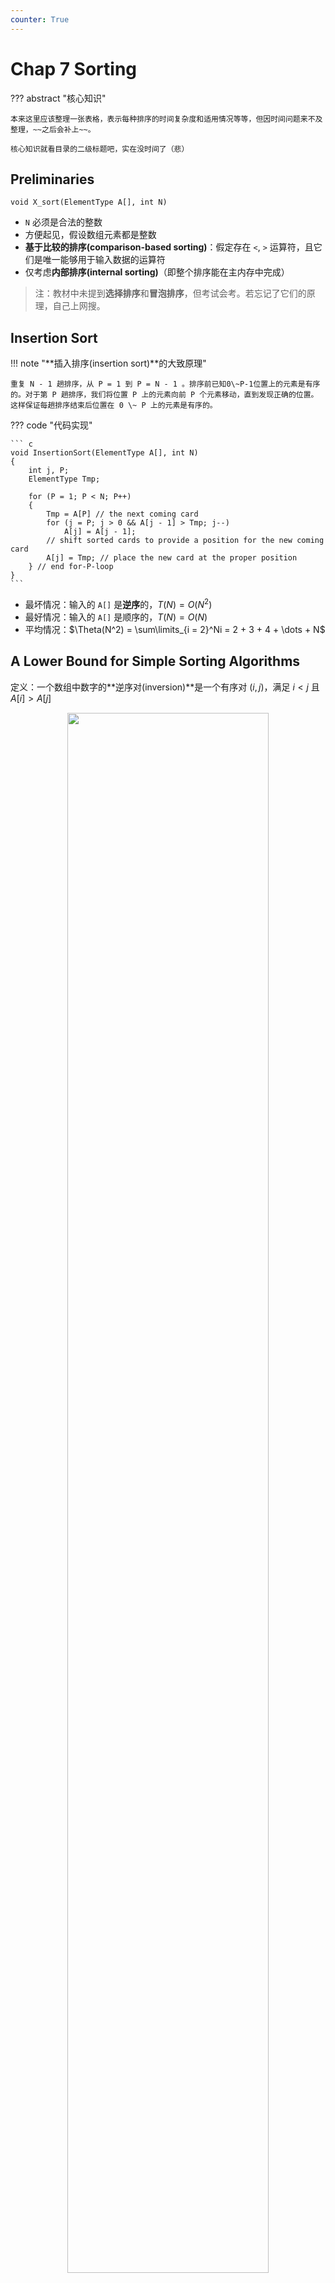 ```yaml
---
counter: True
---
```


# Chap 7 Sorting

??? abstract "核心知识"

	本来这里应该整理一张表格，表示每种排序的时间复杂度和适用情况等等，但因时间问题来不及整理，~~之后会补上~~。

	核心知识就看目录的二级标题吧，实在没时间了（悲）

## Preliminaries

`void X_sort(ElementType A[], int N)`

+ `N` 必须是合法的整数
+ 方便起见，假设数组元素都是整数
+ **基于比较的排序(comparison-based sorting)**：假定存在 `<`, `>` 运算符，且它们是唯一能够用于输入数据的运算符
+ 仅考虑**内部排序(internal sorting)**（即整个排序能在主内存中完成）

>注：教材中未提到**选择排序**和**冒泡排序**，但考试会考。若忘记了它们的原理，自己上网搜。

## Insertion Sort

!!! note "**插入排序(insertion sort)**的大致原理"

	重复 N - 1 趟排序，从 P = 1 到 P = N - 1 。排序前已知0\~P-1位置上的元素是有序的。对于第 P 趟排序，我们将位置 P 上的元素向前 P 个元素移动，直到发现正确的位置。这样保证每趟排序结束后位置在 0 \~ P 上的元素是有序的。

??? code "代码实现"

	``` c
	void InsertionSort(ElementType A[], int N)
	{
		int j, P;
		ElementType Tmp;

		for (P = 1; P < N; P++)
		{
			Tmp = A[P] // the next coming card
			for (j = P; j > 0 && A[j - 1] > Tmp; j--)
				A[j] = A[j - 1];
			// shift sorted cards to provide a position for the new coming card
			A[j] = Tmp; // place the new card at the proper position
		} // end for-P-loop
	}
	```

+ 最坏情况：输入的 `A[]` 是**逆序**的，$T(N) = O(N^2)$
+ 最好情况：输入的 `A[]` 是顺序的，$T(N) = O(N)$
+ 平均情况：$\Theta(N^2) = \sum\limits_{i = 2}^Ni = 2 + 3 + 4 + \dots + N$

## A Lower Bound for Simple Sorting Algorithms

定义：一个数组中数字的**逆序对(inversion)**是一个有序对 $(i, j)$，满足 $i < j$ 且 $A[i] > A[j]$

<div style="text-align: center; margin-top: 15px;">
<img src="Images/C7/Quicker_20240515_191359.png" width="80%" style="margin: 0 auto;">
</div>

观察发现：数组中**逆序对**的个数 = 其插入排序过程中的**交换**次数

>证明：交换两个相邻的元素，就可以消去数组中的一个逆序对

所以，插入排序的时间复杂度还可以表示为 $T(N, I) = O(I + N)$，其中$I$是原始数组中逆序对的个数。观察发现，当列表已经排过序了，那么这次排序的速度就会很快。

定理1：对于包含 N 个不同数字的数组，它的**平均逆序对个数**为 $\dfrac{N(N-1)}{4}$

定理2：任何通过**交换相邻元素**实现的排序算法，平均时间复杂度为 $\Omega(N^2)$

由这些定理，我们知道：可以通过在<u>每次交换中消除多个逆序对</u>的方式来提升排序效率

## Shellsort

!!! note "**希尔排序(shellsort)**的大致原理"

	+ 这种算法比较相隔一定距离的元素
	+ 比较的间隔在算法运行时将不断减小，直到最后比较的是相邻元素

因此这种排序也被称为**缩小增量排序(diminishing increment sort)**，它是**不稳定**的排序

???+ play "动画演示"

	<div style="text-align: center; margin-top: 15px;">
	<img src="Images/C7/1.gif" width="80%" style="margin: 0 auto;">
	</div>

!!! info "关键概念"

	+ **增量序列(increment sequence)**：$h_1 < h_2 < \dots < h_t(h_1 = 1)$，它决定了希尔排序的运行时间

	+ **$h_k$-sort**：阶段 $k = t, t - 1, \dots, 1$ 的排序。$h_k$-sort 后，可以确保序列 A 中 $\forall i,\ A[i] \le A[i + h_k]$
		+ $h_k$-sorted 的序列，经历了 $h_{k-1}$-sort 后，保持 $h_k$-sorted
		+ 具体做法：对某个位置为 i 的元素，在位置为 $i, i - h_k, i - 2h_k, \dots$ 的元素中进行**插入排序**，因此1个 $h_k$-sort 包含 $h_k$ 次独立的插入排序

**希尔增量序列(Shell's increment sequence)**：

$$
h_t = \lfloor \dfrac{N}{2} \rfloor,\ h_k = \lfloor \dfrac{h_{k+1}}{2} \rfloor
$$

??? code "代码实现"

	``` c
	void Shellsort(ElementType A[], int N)
	{
		int i, j, increment;
		ElementType Tmp;
		for (increment = N / 2; increment > 0; increment /= 2)
			// h sequence
			for (i = increment; i < N; i++)
			{ // insertion sort
				Tmp = A[i];
				for (j = i; j >= increment; j -= increment)
					if (Tmp < A[j - increment])
						A[j] = A[j - increment];
					else
						break;
					A[j] = Tmp;
			} // end for-l and for-increment loop
	}
	```

定理：使用希尔增量的希尔排序的最坏运行时间为 $\Theta(N^2)$
>注：证明部分见书本 $P_{224}$

???+ example "糟糕的情况"

	<div style="text-align: center; margin-top: 15px;">
	<img src="Images/C7/Quicker_20240522_134845.png" width="80%" style="margin: 0 auto;">
	</div>

	因为这些增量不是两两互质的，因此更小的增量起到的作用不大

---
改进版：**希巴德增量序列(Hibbard's increment sequence)**

$$
h_k = 2^k - 1
$$

此时可以保证增量的两两互质

定理：使用希巴德增量的希尔排序的最坏运行时间为 $\Theta(N^{\frac{3}{2}})$
>注：证明部分见书本$P_{225}$

???+ info "补充"

	+ $T_{\text{avg-Hibbard}}(N) = O(N^{\frac{5}{4}})$
	+ 塞奇威克(Sedgewick)的最佳序列是{1, 5, 19, 41, 109, …}，这些项要么来自 $9 \times 4^i - 9 \times 2^i + 1$，要么来自 $4^i - 3 \times 2^i + 1$
		+ $T_{avg}(N) = O(N^{\frac{7}{6}})$
		+ $T_{worst}(N) = O(N^{\frac{4}{3}})$

虽然希尔排序非常简单，但是它的分析相当复杂。它适用于排序中等大的输入序列(成千上万的规模)

## Heapsort

算法1：

``` c
Algorithm 1:
{
	BuildHeap(H);  // O(N)
	for (i = 0; i < N; i++)
		TmpH[i] = DeleteMin(H);  // O(log N)
	for (i = 0; i < N; i++)
		H[i] = TmpH[i];  // O(1)
}
```

缺陷：使用了额外的数组，占用了更多的空间（拷贝不影响时间复杂度）

!!! question "如何改进"

	观察发现，每使用1次 `DeleteMin` 函数，堆的规模缩小 1，而我们可以利用这个本该废弃的空间，来存放 `DeleteMin` 得到的最小的数。但按照这个方法，我们得到的是一个**递减**序列；如果要得到**递增**序列，需要构建最大堆并使用 `DeleteMax` 函数。由此，我们得到了算法 2。

算法2：

???+ play "动画演示"

	<div style="text-align: center; margin-top: 15px;">
	<img src="Images/C7/2.gif" width="40%" style="margin: 0 auto;">
	</div>

??? code "代码实现"

	``` c
	// 这里的 PercDown 函数与 Chap 6 给出的稍有不同（索引的标注发生变化）
	#define LeftChild(i) (2 * (i) + 1)

	void PercDown(ElementType A[], int i, int N)
	{
		int Child;
		ElementType Tmp;

		for (Tmp = A[i]; LeftChild(i) < N; i = Child)
		{
			Child = LeftChild(i);
			if (Child != N - 1 && A[Child + 1] > A[Child])
				Child++;
			if (Tmp < A[Child])
				A[i] = A[Child];
			else
				break;
		}
		A[i] = Tmp;
	}

	void Heapsort(ElementType A[], int N)
	{
		int i;
		for (i = N / 2; i >= 0; i--)  // BuildHeap
			PercDown(A, i, N);
		for (i = N - 1; i > 0; i--)   // DeleteMax
		{
			Swap(&A[0], &A[i]);
			PercDown(A, 0, i);
		}
	}
	```

+ 索引的标注**从 0 开始**（不同于 Chap 6）
+ 堆排序是一种**稳定**的算法

定理：对 N 个不同项的随机排列进行堆排序，平局比较时间为 $2N \log N - O(N \log \log N)$
>注：证明见书本 $P_{229-230}$

尽管堆排序给出了**最佳平均时间** $O(N \log N)$，实际上它比使用 Sedgewick 增量序列的希尔排序更慢

## Mergesort

**归并排序(merge sort)**：时间复杂度 $O(N \log N)$，它采用**递归算法**，是一种**稳定**的算法

:chestnut:：合并 2 个已经排好序的列表

<div style="text-align: center; margin-top: 15px;">
<img src="Images/C7/Quicker_20240522_141954.png" width="40%" style="margin: 0 auto;">
</div>

时间复杂度：$T(N) = O(N)$，$N$为 2 个列表的元素个数总和


??? code "代码实现"

	``` c
	void MergeSort(ElementType A[], int N)
	{
		ElementType *TmpArray;
		TmpArray = (ElementType *)malloc(N * sizeof(ElementType));
		if (TmpArray != NULL)
		{
			MSort(A, TmpArray, 0, N - 1);
			free(TmpArray);
		}
		else FatalError("No space for tmp array!!!");
	}

	void MSort(ElementType A[], ElementType TmpArray[], int Left, int Right)
	{
		int Center;
		if (Left < Right)
		{
			Center = (Left + Right) / 2;
			MSort(A, TmpArray, Left, Center);
			MSort(A, TmpArray, Center + 1, Right);
			Merge(A, TmpArray, Left, Center + 1, Right);
		}
	}

	// Lpos = start of left half, Rpos = start of right half
	void Merge(ElementType A[], ElementType TmpArray[], int Lpos, int Rpos, int RightEnd)
	{
		int i, LeftEnd, NumElements, TmpPos;
		LeftEnd = Rpos - 1;
		TmpPos = Lpos;
		NumElements = RightEnd - Lpos + 1;
		while (Lpos <= LeftEnd && Rpos <= RightEnd) // main loop
			if (A[Lpos] <= A[Rpos])
				TmpArray[TmpPos++] = A[Lpos++];
			else
				TmpArray[TmpPos++] = A[Rpos++];
		while (Lpos <= LeftEnd) // Copy rest of first half
			TmpArray[TmpPos++] = A[Lpos++];
		while (Rpos <= RightEnd) // Copy rest of second half
			TmpArray[TmpPos++] = A[Rpos++];
		for (i = 0; i < NumElements; i++, RightEnd--)
			// Copy TmpArray back
			A[RightEnd] = TmpArray[RightEnd];
	}
	```

!!! note "注"

	+ 归并排序体现了**分治(divide-and-conquer)**思想：`MSort` 为“分”，`Merge` 为“治”
	+ 如果每次调用 `Merge`，`TmpArray` 会被局部声明，那么空间复杂度 $S(N) = O(N \log N)$
	+ 事实上，大量的时间被用于使用 `malloc` 函数建立 `TmpArray`

### Analysis

时间复杂度分析（利用递推关系）：

$$
\begin{align}
T(1) &= 1 \notag \\
T(N) &= 2T(\dfrac{N}{2}) + O(N) \notag \\
& = 2^kT(\dfrac{N}{2^k}) + k \cdot O(N) \notag \\
& = N \cdot T(1) + \log N \cdot O(N) \notag \\
& =O(N + N\log N) \notag 
\end{align}
$$

>注：另一种证明法见书本$P_{233-234}$ 

归并排序需要线性大小的额外内存，且拷贝数组会降低速度，因此在**内部排序**中这种方法不太好用，但是在**外部排序(external sort)**（ads 会讲）中很合适

??? info "补充：迭代版本"

	<div style="text-align: center; margin-top: 15px;">
	<img src="Images/C7/Quicker_20240522_144336.png" width="80%" style="margin: 0 auto;">
	</div>

	??? code "代码实现"

		可以用来打印每一趟归并排序后的结果
		
		```c
		void merge_sort( ElementType list[],  int N )
		{
			ElementType extra[MAXN];  /* the extra space required */
			int length = 1;  /* current length of sublist being merged */
			while( length < N ) { 
				merge_pass( list, extra, N, length ); /* merge list into extra */
				output( extra, N );
				length *= 2;
				merge_pass( extra, list, N, length ); /* merge extra back to list */
				output( list, N );
				length *= 2;
			}
		}

		void merge_pass( ElementType list[], ElementType sorted[], int N, int length );
		{
			int i, j;
			int ptr_l, ptr_r, ptr;

			ptr = 0;
			for (i = 0; i < N; i += 2 * length)
			{
				ptr_l = i;
				ptr_r = i + length;
				while (ptr_l < i + length && ptr_r < i + 2 * length && ptr_r < N)
				{
					if (list[ptr_l] <= list[ptr_r])
						sorted[ptr++] = list[ptr_l++];
					else
						sorted[ptr++] = list[ptr_r++];
				}
				while (ptr_l < i + length)
					sorted[ptr++] = list[ptr_l++];
				while (ptr_r < i + 2 * length && ptr_r < N)
					sorted[ptr++] = list[ptr_r++];        
			}
		}   

		void output( ElementType list[], int N )
		{
			int i;
			for (i=0; i<N; i++) printf("%d ", list[i]);
			printf("\n");
		}
		```

		>个人感觉迭代版归并排序就像增量不断增大的希尔排序


## Quicksort

### The Algorithm

**快速排序(quicksort)**（以下简称快排）是目前已知实际上**最快的**排序算法，它也是一种分治递归算法，时间复杂度为 $O(N\log N)$

伪代码模版：

``` c
void Quicksort(ElementType A[], int N)
{
	if (N < 2) return;
	pivot = pick any element in A[]    // ?
	Partition S = A[] - {pivot} into two dijoint sets:    // ?
		A1 = {a in S | a <= pivot} and A2 = {a in S | a >= pivot}
	A = Quicksort(A1, N1) + {pivot} + Quicksort(A2, N2);
}
```

图示：

<div style="text-align: center; margin-top: 15px;">
<img src="Images/C7/Quicker_20240529_124544.png" width="80%" style="margin: 0 auto;">
</div>

!!! question "思考"

	+ 我们如何选取 `pivot`（支点），真的可以“随机”挑选吗？
	+ 如何将数组（可以看作集合）“划分(`partition`)”为 2 个子数组（子集）？

### Picking the Pivot

=== "错误的方法"

	`Pivot = A[0]`

	最坏情况：

	+ 数组 `A[]` 已提前排好序
	+ `A[]` 是逆序的

	则所有的元素要么全部放入 `A1`，要么全部放入 `A2`，因此浪费了 $O(N^2)$ 的时间做无意义的事

=== "安全的策略"

	`Pivot = random select from A[]`

	然而随机数生成的“成本”较高

=== "**三数中值分割法(median-of-three partitioning)**"

	`Pivot = median(left, center, right)`

	挑选数组中最左边、中间、最右边三个元素的中数，这不仅消除了最坏情况(输入前已排好序)，还节省了 5% 的运行时间

### Partitioning Strategy

+ 初始状态：我们将 `Pivot` 与最后一个元素交换，即把 `Pivot` 放入最后；`i` 从第一个元素开始，`j` 从倒数第二个元素开始
+ 当 `i < j` 时，
	+ 若 `i` 所指元素比 `Pivot` 小，`i++`，否则停止，等待交换
	+ 若 `j` 所指元素比`Pivot`大，`j--`，否则停止，等待交换
	+ 当 `i` 和 `j` 都停下来了，交换 `i, j` 所指元素

	这样，数组中比 `Pivot` 小的元素在左边，比 `Pivot` 大的元素在右边

???+ play "动画演示"

	以`Pivot = 6`为例

	<div style="text-align: center; margin-top: 15px;">
	<img src="Images/C7/3.gif" width="80%" style="margin: 0 auto;">
	</div>

	最后当 i >= j 时，i位置上的元素（这里是 9）和 pivot（这里是 6）互换，让 pivot 重新回到中间，再对左右两边进行快排，这样顺序就对了

当 `key == Pivot` 时（`key` 为数组中的某个值，也就是说数组中有不止一个与 `Pivot` 相等的元素）

+ ⭐同时停止 `i` 和 `j`：
	+ 较坏的情况：1, 1, 1, ……, 这时快排就会进行许多无意义的交换
	+ 然而，这确保整个序列能够被划分均匀
	+ 时间复杂度：$T(N) = O(N \log N)$
+ ❌`i` 和 `j` 均不停止：
	+ 出现子序列划分不均的问题
	+ 如果所有元素都相等，时间复杂度 $T(N) = O(N^2)$

所以，我们选择前一种方案

### Small Arrays

+ 问题：当数组规模较小($N \le 20$)时，快排比插排慢
+ 解决方案：当N较小时，采用另一种更有效的算法（比如插排）

### Implementation

??? code "代码实现"

	``` c
	void Quicksort(ElementType A[], int N)
	{
		Qsort(A, 0, N - 1);
		// A: the array
		// 0: Left index
		// N - 1: Right index
		// Return median of Left, Center, and Right
		// Order these and hide the pivot
	}

	void Qsort(ElementType A[], int Left, int Right)
	{
		int i, j;
		ElementType Pivot;

		if (Left + Cutoff <= Right) // if the sequence is not too short
		{
			Pivot = Median3(A, Left, Right);  // select pivot
			i = Left;                         // (1)
			j = Right - 1;                    // (2)
			for (;;)
			{
				while (A[++i] < Pivot) {}     // scan from left
				while (A[--j] > Pivot) {}     // scan from right
				if (i < j)
					Swap(&A[i], &A[j]);       // adjust partition
				else break;                   // partition done
			}
			Swap(&A[i], &A[Right - 1]);       // restore pivot
			Qsort(A, Left, i - 1);            // recursively sort left part   
			Qsort(A, i + 1, Right);           // recursively sort right part  
		}  // end if - the sequence subarray
		else
			InsertionSort(A + Left, Right - Left + 1);
	}

	ElementType Median3(ElementType A[], int Left, int Right)
	{
		int Center = (Left + Right) / 2;
		if (A[Left] > A[Center])
			Swap(&A[Left], &A[Center]);
		if (A[Left] > A[Right])
			Swap(&A[Left], &A[Right]);
		if (A[Center] > A[Right])
			Swap(&A[Center], &A[Right]);
		// Invariant: A[Left] <= A[Center] <= A[Right]
		Swap(&A[Center], &A[Right - 1]);
		// only need to sort A[Left + 1] .. A[Right - 2]
		// 因为我们已经知道 A[Left] 比 pivot 小，A[Right] 比 pivot 大
		// 所以回到 Qsort 函数后，我们无需改变 A[Left] 和 A[Right] 的顺序
		return A[Right - 1]; // Return pivot
	}
	```

!!! question "问题"

	为什么 (1) 和 (2) 不能分别替换为：`i = Left + 1; j = Right - 2;` 呢？

	<span class="heimu">这样会漏掉 A[Left + 1] 和 A[Right - 2] 两个元素的判断，这显然是错误的</span>

### Analysis

快排时间复杂度的递推关系式：

$$
T(N) = T(i) + T(N - i - 1) + cN
$$

+ 最坏情况：每次快排挑选的支点都是**最小**的元素

$$T(N) = T(N - 1) + cN \quad \Rightarrow \quad T(N) = O(N^2)$$

+ 最好情况：支点为**中间**元素

$$T(N) = 2T(\dfrac{N}{2}) + cN \quad \Rightarrow \quad T(N) = O(N \log N)$$

+ 平均情况：假设$\forall i,\ T(i)$的平均时间为$\dfrac{1}{N}[\sum\limits_{j = 0}^{N - 1}T(j)]$

$$T(N) = \dfrac{2}{N}[\sum\limits_{j = 0}^{N - 1}T(j)] + cN \quad \Rightarrow \quad T(N) = O(N \log N)$$

### An Example

!!! question "问题"

	找N个元素的序列中第 k 大的元素

	>[前景回顾](6.md#the-selection-problem)


??? code "代码实现"

	``` c
	// Places the kth smallest element in the kth position
	// Because arrays start at 0. this will be index k-1
	void Qselect(ElementType A[], int k, int Left, int Right)
	{
		int i, j;
		ElementType Pivot;

		if (Left + Cutoff <= Right)
		{
			Pivot = Median3(A, Left, Right);
			i = Left; j = Right - 1;
			for (;;)
			{
				while (A[++i] < Pivot) {}
				while (A[--j] > Pivot) {}
				if (i < j)
					Swap(&A[i],  &A[j]);
				else
					break;
			}
			Swap(&A[i], &A[Right - 1]);

			if (k <= i)
				Qselect(A, k, Left, i - 1);
			else if (k > i + 1)
				Qselect(A, k, i + 1, Right);
		}
		else 
			InsertionSort(A + Left, Right - Left + 1);
	}
	```

时间复杂度：

+ 最坏情况：$O(N^2)$
+ 平均情况：$O(N)$

!!! note "总结：各种排序中的 "run" 到底是什么"

	历年卷中出现过很多关于排序的 "run" 问题：问第 k 次 run 后列表里的元素排序是什么？题目中的 run 可能和我们的直觉认识相冲突，为此我整理了一下常见排序的一次 run（表述不太清楚，欢迎大家的提议和改进！）：

	+ 选择、冒泡、插入：一遍外层循环
	+ 希尔排序：一次 $h_k$-sort
	+ 归并排序（以迭代版为例）：对于**整张列表**，每 $2^k$ 个元素进行归并排序，直到排完所有元素后的结果
	+ 快排：对于**整张列表**，找到当前能找的所有支点(pivot)后的结果（如果不理解，可以回顾一下前面介绍的原理，以及对应的题目）

## Sorting Large Structures

+ 问题：交换大型结构的成本较高
+ 解决方案：添加指向结构的指针，然后交换指针，这种方法被称为**间接排序(indirect sorting)**。之后若有需要，也可以利用指针进行直接的交换。

**表排序(table sort)**

!!! note "要点"

	+ 我们用 `table[]` 数组存储指针。注意这里的指针不是 C 语言的指针类型，而是数组 `list[]` 的索引。初始化为 `table[i] = i`
	+ 对`list[]` 的内容进行**间接排序**：我们只需移动指针即可（自己选择一种排序方法排序）
	+ 如何输出排好序的列表：`list[table[0]], list[table[1]], ..., list[table[n-1]]`

<div style="text-align: center; margin-top: 15px;">
<img src="Images/C7/1.png" width="50%" style="margin: 0 auto;">
</div>

>上图为初始状态，下图为间接排序后的列表

!!! note "物理排序"

	观察 `Table` 的值，发现这n个值的排列是由一些不相交的“环”构成（类似[并查集](8.md)），我们可以利用这一性质对 `list` 进行物理排序（真正地交换元素）

	下图打阴影的部分表示 2 个环的“根节点”

	<div style="text-align: center; margin-top: 15px;">
	<img src="Images/C7/Quicker_20240529_140730.png" width="50%" style="margin: 0 auto;">
	</div>

	???+ play "动画演示"

		<div style="text-align: center; margin-top: 15px;">
		<img src="Images/C7/4.gif" width="80%" style="margin: 0 auto;">
		</div>

	最坏情况：有 $\lfloor \dfrac{N}{2} \rfloor$ 个环，需要 $\lfloor \dfrac{3N}{2} \rfloor$ 次移动
	
	时间复杂度：$T = O(mN)$，其中 m 为结构体的大小

## General Lower Bound for Sorting

定理：任何**基于比较**进行排序的算法，其最坏情况的计算时间为$\Omega(N \log N)$

???+ note "证明"

	利用**决策树(decision tree)**

	<div style="text-align: center; margin-top: 15px;">
	<img src="Images/C7/Quicker_20240529_142158.png" width="80%" style="margin: 0 auto;">
	</div>

	排序 N 个元素会产生 N! 中不同的可能情况，因此决策树至少有 N! 个叶子节点。若树的高为 k，那么 $N! \le 2^{k-1}$，所以$k \ge \log(N!) + 1$

	$\because N! \ge (\dfrac{N}{2})^{\frac{N}{2}}$，即 $\log_2 N! \ge \dfrac{N}{2}\log_2(\dfrac{N}{2}) = \Theta(N \log_2 N)$

	$\therefore T(N) = k \ge c \cdot N \log_2 N$

---
下面我们介绍的排序算法并不是基于比较的


## Bucket Sort

!!! question "问题"

	假设有 N 个学生，每个学生有一个在 0-100（因此有 M = 101 可能的不同分数）之间的成绩，那么如何在线性时间内根据他们的乘积进行排序？

图示：

<div style="text-align: center; margin-top: 15px;">
<img src="Images/C7/Quicker_20240529_143024.png" width="60%" style="margin: 0 auto;">
</div>

伪代码：

``` c
Algorithm
{
	initialize count[];
	while (read in a student's record)
		insert to list count[stdnt.grade];
	for (i = 0; i < M; i++)
	{
		if (count[i])
			output list count[i];
	}
}
```

时间复杂度：$T(N, M) = O(M + N)$


当 $M \gg N$ 时，比如 N = 10, M = 1000，如果还想在线性时间内完成排序，桶排序就不太靠谱了——而下面介绍的基数排序将胜任这一问题

## Radix Sort

!!! example "例子"

	对完全立方数进行排序，采用**最低位优先(least significant digit first)**的策略

	<div style="text-align: center; margin-top: 15px;">
	<img src="Images/C7/Quicker_20240529_143800.png" width="80%" style="margin: 0 auto;">
	</div>

	每一趟后的顺序按从左往右、从上往下的方向读取，比如Pass 2后的顺序为：0, 1, 8, 512, 216, 125, 27, 729, 343, 64

时间复杂度：$T = O(P(N + B))$，其中 $P$ 为排序的*趟数(pass)*，N 为元素个数，B 为桶数

!!! note "分析"

	假设记录 $R_i$ 有 r 个键：

	+ $K_i^j$：$R_i$ 的第 j 位
	+ $K_i^0$：$R_i$ 的最高位
	+ $K_i^{r-1}$：$R_i$ 的最低位

	对于包含记录 $R_0, \dots, R_{n-1}$ 的列表，如果满足：

	$$
	(K_i^0, K_i^1, \dots, K_i^{r-1}) \le (K_{i + 1}^0, K_{i + 1}^r, \dots, K_{i+1}^{r - 1})
	$$

	也就是说：$K_i^0 = K_{i+1}^0, \dots, K_i^l, = K_{i+1}^l, K_i^{l+1} < K_{i+1}^{l+1},\ l < r - 1$
	，则称该列表具有[**词典序**](../../math/dm/9.md#lexicographic-order)

!!! example "例子"

	对于一副扑克牌（52 张），要求如下：

	<div style="text-align: center; margin-top: 15px;">
	<img src="Images/C7/Quicker_20240529_144848.png" width="80%" style="margin: 0 auto;">
	</div>

	=== "法一：最高位排序"
		
		+ 按 $K^0$ 排序：根据花色，创建 4 个篮子

		<div style="text-align: center; margin-top: 15px;">
		<img src="Images/C7/Quicker_20240529_145051.png" width="80%" style="margin: 0 auto;">
		</div>

		+ 对每个篮子单独排序（采取合理的排序方法）

		<div style="text-align: center; margin-top: 15px;">
		<img src="Images/C7/Quicker_20240529_145158.png" width="40%" style="margin: 0 auto;">
		</div>
		
	=== "法二：最低位排序"

		+ 按 $K^1$ 排序，根据面值，创建13个篮子

		<div style="text-align: center; margin-top: 15px;">
		<img src="Images/C7/Quicker_20240529_145322.png" width="80%" style="margin: 0 auto;">
		</div>

		+ 再将它们按上一步分出来的顺序合并成一堆

		<div style="text-align: center; margin-top: 15px;">
		<img src="Images/C7/Quicker_20240529_145453.png" width="30%" style="margin: 0 auto;">
		</div>

		+ 再创建 4 个桶，重新排序
